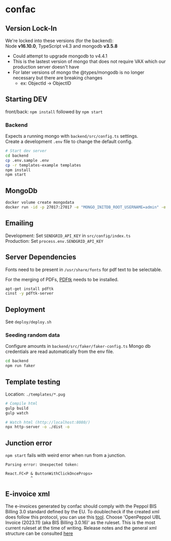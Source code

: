 confac
======

## Version Lock-In

We're locked into these versions (for the backend):  
Node **v16.10.0**, TypeScript v4.3 and mongodb **v3.5.8**  
- Could attempt to upgrade mongodb to v4.4.1
- This is the lastest version of mongo that does not require VAX which our production server doesn't have
- For later versions of mongo the @types/mongodb is no longer necessary but there are breaking changes
  - ex: ObjectId -> ObjectID


## Starting DEV

front/back: `npm install` followed by `npm start`

### Backend

Expects a running mongo with `backend/src/config.ts` settings.  
Create a development `.env` file to change the default config.

```bash
# Start dev server
cd backend
cp .env.sample .env
cp -r templates-example templates
npm install
npm start
```

## MongoDb

```bash
docker volume create mongodata
docker run -id -p 27017:27017 -e "MONGO_INITDB_ROOT_USERNAME=admin" -e "MONGO_INITDB_ROOT_PASSWORD=pwd" -v mongodata:/data/db --name confac-mongo mongo:3.6.3
```



## Emailing

Development: Set `SENDGRID_API_KEY` in `src/config/index.ts`  
Production: Set `process.env.SENDGRID_API_KEY`  



## Server Dependencies

Fonts need to be present in `/usr/share/fonts` for pdf text to be selectable.

For the merging of PDFs, [PDFtk](https://www.pdflabs.com/tools/pdftk-the-pdf-toolkit/) needs to be installed.

```bash
apt-get install pdftk
cinst -y pdftk-server
```


## Deployment

See `deploy/deploy.sh`


### Seeding random data

Configure amounts in `backend/src/faker/faker-config.ts`
Mongo db credentials are read automatically from the env file.

```sh
cd backend
npm run faker
```



## Template testing


Location: `./templates/*.pug`

```bash
# Compile html
gulp build
gulp watch

# Watch html (http://localhost:8080/)
npx http-server -o ./dist -o
```



## Junction error

`npm start` fails with weird error when run from a junction.

```text
Parsing error: Unexpected token:

React.FC<P & ButtonWithClickOnceProps>
           ^
```

## E-invoice xml

The e-invoices generated by confac should comply with the Peppol BIS Billing 3.0 standard defined by the EU.
To doublecheck if the created xml does follow this protocol, you can use this
[tool](https://ecosio.com/en/peppol-and-xml-document-validator/).
Choose 'OpenPeppol UBL Invoice (2023.11) (aka BIS Billing 3.0.16)' as the ruleset.
This is the most current ruleset at the time of writing.
Release notes and the general xml structure can be consulted [here]( https://docs.peppol.eu/poacc/billing/3.0)  
